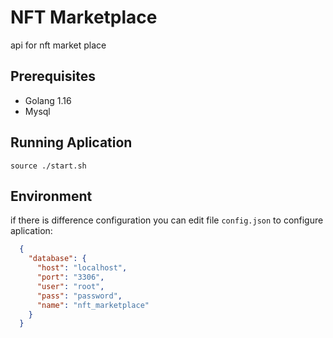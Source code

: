 # NFT Marketplace
api for nft market place

## Prerequisites
- Golang 1.16
- Mysql

## Running Aplication
```shell script
source ./start.sh
```

## Environment
if there is difference configuration you can edit file `config.json` to configure aplication:
```json
  {
    "database": {
      "host": "localhost",
      "port": "3306",
      "user": "root",
      "pass": "password",
      "name": "nft_marketplace"
    }
  }
```